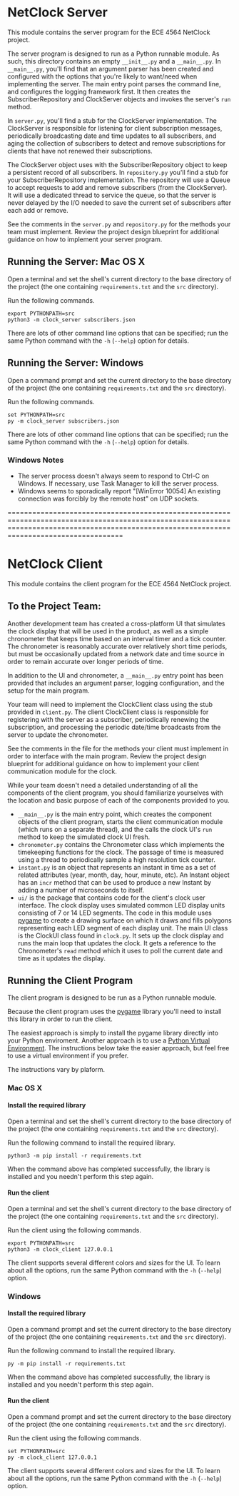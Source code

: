 NetClock Server
===============

This module contains the server program for the ECE 4564 NetClock project.

The server program is designed to run as a Python runnable module. As
such, this directory contains an empty `__init__.py` and a `__main__.py`.
In `__main__.py`, you'll find that an argument parser has been created
and configured with the options that you're likely to want/need when
implementing the server. The main entry point parses the command line,
and configures the logging framework first. It then creates the
SubscriberRepository and ClockServer objects and invokes the server's
`run` method.

In `server.py`, you'll find a stub for the ClockServer implementation.
The ClockServer is responsible for listening for client subscription
messages, periodically broadcasting date and time updates to all 
subscribers, and aging the collection of subscribers to detect and
remove subscriptions for clients that have not renewed their subscriptions.

The ClockServer object uses with the SubscriberRepository object
to keep a persistent record of all subscribers. In `repository.py` you'll
find a stub for your SubscriberRepository implementation. The repository
will use a Queue to accept requests to add and remove subscribers (from
the ClockServer). It will use a dedicated thread to service the queue, so
that the server is never delayed by the I/O needed to save the current
set of subscribers after each add or remove.

See the comments in the `server.py` and `repository.py` for the methods 
your team must implement. Review the project design blueprint for additional 
guidance on how to implement your server program.


Running the Server: Mac OS X
----------------------------

Open a terminal and set the shell's current directory to the base directory of
the project (the one containing `requirements.txt` and the `src` directory).

Run the following commands.
```
export PYTHONPATH=src
python3 -m clock_server subscribers.json
```

There are lots of other command line options that can be specified; run the
same Python command with the `-h` (`--help`) option for details.

Running the Server: Windows
---------------------------

Open a command prompt and set the current directory to the base directory of
the project (the one containing `requirements.txt` and the `src` directory).

Run the following commands.
```
set PYTHONPATH=src
py -m clock_server subscribers.json
```

There are lots of other command line options that can be specified; run the
same Python command with the `-h` (`--help`) option for details.

### Windows Notes
* The server process doesn't always seem to respond to Ctrl-C on Windows. If
  necessary, use Task Manager to kill the server process.
* Windows seems to sporadically report "[WinError 10054] An existing connection 
  was forcibly by the remote host" on UDP sockets.

==============================================================================================================================================================================================


NetClock Client
===============

This module contains the client program for the ECE 4564 NetClock project.

To the Project Team:
--------------------

Another development team has created a cross-platform UI that simulates 
the clock display that will be used in the product, as well as a simple 
chronometer that keeps time based on an interval timer and a tick
counter. The chronometer is reasonably accurate over relatively short
time periods, but must be occasionally updated from a network date
and time source in order to remain accurate over longer periods of time.

In addition to the UI and chronometer, a `__main__.py` entry point has been
provided that includes an argument parser, logging configuration, and the 
setup for the main program.

Your team will need to implement the ClockClient class using the stub
provided in `client.py`. The client ClockClient class is responsible for
registering with the server as a subscriber, periodically renewing the
subscription, and processing the periodic date/time broadcasts from the
server to update the chronometer. 

See the comments in the file for the methods your client must implement 
in order to interface with the main program. Review the project design 
blueprint for additional guidance on how to implement your client 
communication module for the clock.

While your team doesn't need a detailed understanding of all the 
components of the client program, you should familiarize yourselves with
the location and basic purpose of each of the components provided to you.

* `__main__.py` is the main entry point, which creates the component objects
  of the client program, starts the client communication module (which runs
  on a separate thread), and the calls the clock UI's `run` method to keep
  the simulated clock UI fresh.
* `chronometer.py` contains the Chronometer class which implements the
  timekeeping functions for the clock. The passage of time is measured using
  a thread to periodically sample a high resolution tick counter.
* `instant.py` is an object that represents an instant in time as a 
  set of related attributes (year, month, day, hour, minute, etc). An 
  Instant object has an `incr` method that can be used to produce a new 
  Instant by adding a number of microseconds to itself.
* `ui/` is the package that contains code for the client's clock user 
  interface. The clock display uses simulated common LED display units 
  consisting of 7 or 14 LED segments. The code in this module uses
  [pygame](https://pygame.org) to create a drawing surface on which it draws
  and fills polygons representing each LED segment of each display unit. The 
  main UI class is the ClockUI class found in `clock.py`. It sets up the clock
  display and runs the main loop that updates the clock. It gets a reference
  to the Chronometer's `read` method which it uses to poll the current date
  and time as it updates the display.


Running the Client Program
--------------------------

The client program is designed to be run as a Python runnable module.

Because the client program uses the [pygame](https://pygame.org) library
you'll need to install this library in order to run the client. 

The easiest approach is simply to install the pygame library directly into your Python enviroment. Another approach is to use a [Python Virtual Environment](https://docs.python.org/3/tutorial/venv.html). The instructions below take
the easier approach, but feel free to use a virtual environment if you prefer.

The instructions vary by plaform.

### Mac OS X

#### Install the required library

Open a terminal and set the shell's current directory to the base directory of
the project (the one containing `requirements.txt` and the `src` directory).

Run the following command to install the required library.
```
python3 -m pip install -r requirements.txt
```

When the command above has completed successfully, the library is installed and
you needn't perform this step again.

#### Run the client

Open a terminal and set the shell's current directory to the base directory of
the project (the one containing `requirements.txt` and the `src` directory).

Run the client using the following commands.
```
export PYTHONPATH=src
python3 -m clock_client 127.0.0.1
```

The client supports several different colors and sizes for the UI. To learn 
about all the options, run the same Python command with the `-h` (`--help`) 
option.

### Windows

#### Install the required library

Open a command prompt and set the current directory to the base directory of
the project (the one containing `requirements.txt` and the `src` directory).

Run the following command to install the required library.
```
py -m pip install -r requirements.txt
```

When the command above has completed successfully, the library is installed and
you needn't perform this step again.

#### Run the client

Open a command prompt and set the current directory to the base directory of
the project (the one containing `requirements.txt` and the `src` directory).

Run the client using the following commands.
```
set PYTHONPATH=src
py -m clock_client 127.0.0.1
```

The client supports several different colors and sizes for the UI. To learn 
about all the options, run the same Python command with the `-h` (`--help`) 
option.

